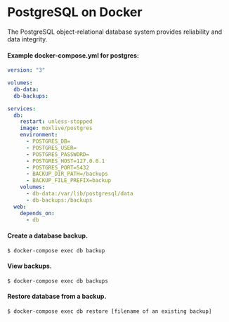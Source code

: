 # PostgreSQL on Docker
The PostgreSQL object-relational database system provides reliability and data integrity.

#### Example docker-compose.yml for postgres:
```yaml
version: "3"

volumes:
  db-data:
  db-backups:

services:
  db:
    restart: unless-stopped
    image: moxlive/postgres
    environment:
      - POSTGRES_DB=
      - POSTGRES_USER=
      - POSTGRES_PASSWORD=
      - POSTGRES_HOST=127.0.0.1
      - POSTGRES_PORT=5432
      - BACKUP_DIR_PATH=/backups
      - BACKUP_FILE_PREFIX=backup
    volumes:
      - db-data:/var/lib/postgresql/data
      - db-backups:/backups
  web:
    depends_on:
      - db
```

#### Create a database backup.
```shell script
$ docker-compose exec db backup
```

#### View backups.
```shell script
$ docker-compose exec db backups
```

#### Restore database from a backup.
```shell script
$ docker-compose exec db restore [filename of an existing backup]
```
